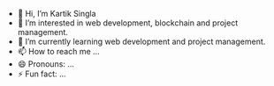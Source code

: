- 👋 Hi, I’m Kartik Singla
- 👀 I’m interested in web development, blockchain and project management.
- 🌱 I’m currently learning web development and project management.
- 📫 How to reach me ...
- 😄 Pronouns: ...
- ⚡ Fun fact: ...

<!---
kartiksingla005/kartiksingla005 is a ✨ special ✨ repository because its `README.md` (this file) appears on your GitHub profile.
You can click the Preview link to take a look at your changes.
--->
